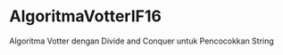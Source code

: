 AlgoritmaVotterIF16
===================

Algoritma Votter dengan Divide and Conquer untuk Pencocokkan String
